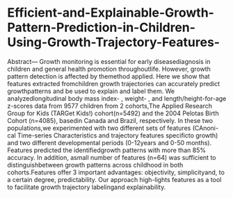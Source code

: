 # Efficient-and-Explainable-Growth-Pattern-Prediction-in-Children-Using-Growth-Trajectory-Features-

Abstract— Growth monitoring is essential for early diseasediagnosis in children and general health promotion throughoutlife.  However,  growth  pattern  detection  is  affected  by  themethod  applied.  Here  we  show  that  features  extracted  fromchildren  growth  trajectories  can  accurately  predict  growthpatterns and be used to explain and label them. We analyzedlongitudinal  body  mass  index-  ,  weight-  ,  and  length/height-for-age  z-scores  data  from  9577  children  from  2  cohorts,The Applied Research Group for Kids (TARGet Kids!) cohort(n=5492) and the 2004 Pelotas Birth Cohort (n=4085), basedin  Canada  and  Brazil,  respectively.  In  these  two  populations,we experimented with two different sets of features (CAnoni-cal Time-series Characteristics and trajectory features specificto  growth)  and  two  different  developmental  periods  (0-12years  and  0-50  months).  Features  predicted  the  identifiedgrowth patterns with more than 85% accuracy. In addition, asmall number of features (n=64) was sufficient to distinguishbetween  growth  patterns  across  childhood  in  both  cohorts.Features  offer  3  important  advantages:  objectivity,  simplicityand,  to  a  certain  degree,  predictability.  Our  approach  high-lights features as a tool to facilitate growth trajectory labelingand explainability.
